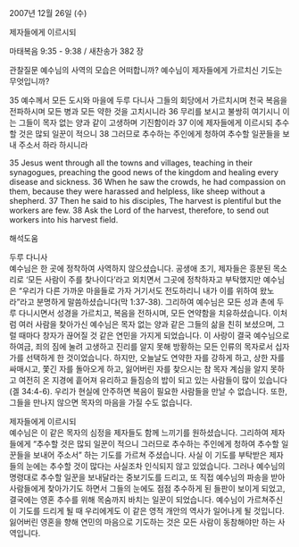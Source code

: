 2007년 12월 26일 (수)

제자들에게 이르시되



마태복음 9:35 - 9:38 / 새찬송가 382 장


관찰질문
예수님의 사역의 모습은 어떠합니까? 
예수님이 제자들에게 가르치신 기도는 무엇입니까? 

35 예수께서 모든 도시와 마을에 두루 다니사 그들의 회당에서 가르치시며 천국 복음을 전파하시며 모든 병과 모든 약한 것을 고치시니라 36 무리를 보시고 불쌍히 여기시니 이는 그들이 목자 없는 양과 같이 고생하며 기진함이라 37 이에 제자들에게 이르시되 추수할 것은 많되 일꾼이 적으니 38 그러므로 추수하는 주인에게 청하여 추수할 일꾼들을 보내 주소서 하라 하시니라 

35 Jesus went through all the towns and villages, teaching in their synagogues, preaching the good news of the kingdom and healing every disease and sickness. 36 When he saw the crowds, he had compassion on them, because they were harassed and helpless, like sheep without a shepherd. 37 Then he said to his disciples, The harvest is plentiful but the workers are few. 38 Ask the Lord of the harvest, therefore, to send out workers into his harvest field.

해석도움





두루 다니사  
예수님은 한 곳에 정착하여 사역하지 않으셨습니다. 공생애 초기, 제자들은 흥분된 목소리로 ‘모든 사람이 주를 찾나이다’라고 외치면서 그곳에 정착하자고 부탁했지만 예수님은 “우리가 다른 가까운 마을들로 가자 거기서도 전도하리니 내가 이를 위하여 왔노라”라고 분명하게 말씀하셨습니다(막 1:37-38). 그리하여 예수님은 모든 성과 촌에 두루 다니시면서 성경을 가르치고, 복음을 전하시며, 모든 연약함을 치유하셨습니다. 이처럼 여러 사람을 찾아가신 예수님은 목자 없는 양과 같은 그들의 삶을 친히 보셨으며, 그럴 때마다 창자가 끊어질 것 같은 연민을 가지게 되었습니다. 이 사랑이 결국 예수님으로 하여금, 죄의 짐에 눌려 고생하고 진리를 알지 못해 방황하는 모든 인류의 목자로서 십자가를 선택하게 한 것이었습니다. 하지만, 오늘날도 연약한 자를 강하게 하고, 상한 자를 싸매시고, 쫓긴 자를 돌아오게 하고, 잃어버린 자를 찾으시는 참 목자 계심을 알지 못하고 여전히 온 지경에 흩어져 유리하고 들짐승의 밥이 되고 있는 사람들이 많이 있습니다(겔 34:4-6). 우리가 현실에 안주하면 복음이 필요한 사람들을 만날 수 없습니다. 또한, 그들을 만나지 않으면 목자의 마음을 가질 수도 없습니다.         

제자들에게 이르시되  
예수님은 이 같은 목자의 심정을 제자들도 함께 느끼기를 원하셨습니다. 그리하여 제자들에게 “추수할 것은 많되 일꾼이 적으니 그러므로 추수하는 주인에게 청하여 추수할 일꾼들을 보내어 주소서” 하는 기도를 가르쳐 주셨습니다. 사실 이 기도를 부탁받은 제자들의 눈에는 추수할 것이 많다는 사실조차 인식되지 않고 있었습니다. 그러나 예수님의 명령대로 추수할 일꾼을 보내달라는 중보기도를 드리고, 또 직접 예수님의 파송을 받아 사람들에게 찾아가기도 하면서 그들의 눈에도 점점 추수하게 된 들판이 보이게 되었고, 결국에는 영혼 추수를 위해 목숨까지 바치는 일꾼이 되었습니다. 예수님이 가르쳐주신 이 기도를 드리게 될 때 우리에게도 이 같은 영적 개안의 역사가 일어나게 될 것입니다. 잃어버린 영혼을 향해 연민의 마음으로 기도하는 것은 모든 사람이 동참해야만 하는 사역입니다.